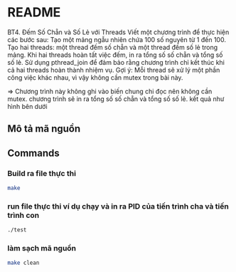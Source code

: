 # README

BT4. Đếm Số Chẵn và Số Lẻ với Threads
Viết một chương trình để thực hiện các bước sau:
Tạo một mảng ngẫu nhiên chứa 100 số nguyên từ 1 đến 100.
Tạo hai threads: một thread đếm số chẵn và một thread đếm số lẻ trong mảng.
Khi hai threads hoàn tất việc đếm, in ra tổng số số chẵn và tổng số số lẻ.
Sử dụng pthread_join để đảm bảo rằng chương trình chỉ kết thúc khi cả hai threads hoàn thành nhiệm vụ.
Gợi ý: Mỗi thread sẽ xử lý một phần công việc khác nhau, vì vậy không cần mutex trong bài này.

=> Chương trình này không ghi vào biến chung chi đọc nên không cần mutex. chương trình sẽ in ra tổng số số chẵn và tổng số số lẻ.
kết quả như hình bên dưới

## Mô tả mã nguồn
## Commands

### Build ra file thực thi
```bash
make
```
 
### run file thực thi ví dụ chạy và in ra PID của tiến trình cha và tiến trình con
```bash
./test
```

### làm sạch mã nguồn
```bash
make clean
```